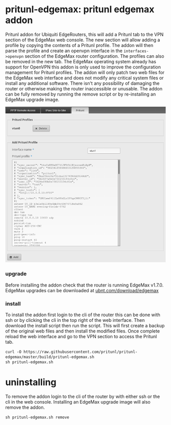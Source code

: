 # pritunl-edgemax: pritunl edgemax addon

Pritunl addon for Ubiquiti EdgeRouters, this will add a Pritunl tab to the VPN
section of the EdgeMax web console. The new section will allow adding a profile
by copying the contents of a Pritunl profile. The addon will then parse the
profile and create an openvpn interface in the `interfaces->openvpn` section
of the EdgeMax router configuration. The profiles can also be removed in the
new tab. The EdgeMax operating system already has support for OpenVPN this
addon is only used to improve the configuration management for Pritunl
profiles. The addon will only patch two web files for the EdgeMax web interface
and does not modify any critical system files or install any additional
software. There isn't any possibility of damaging the router or otherwise
making the router inaccessible or unusable. The addon can be fully removed by
running the remove script or by re-installing an EdgeMax upgrade image.

![screenshot](screenshot.png)

### upgrade

Before installing the addon check that the router is running EdgeMax v1.7.0.
EdgeMax upgrades can be downloaded at
[ubnt.com/download/edgemax](https://www.ubnt.com/download/edgemax)

### install

To install the addon first login to the cli of the router this can be done with
ssh or by clicking the cli in the top right of the web interface. Then
download the install script then run the script. This will first create a
backup of the original web files and then install the modified files. Once
complete reload the web interface and go to the VPN section to access the
Pritunl tab.

```
curl -O https://raw.githubusercontent.com/pritunl/pritunl-edgemax/master/build/pritunl-edgemax.sh
sh pritunl-edgemax.sh
```

# uninstalling

To remove the addon login to the cli of the router by with either ssh or the
cli in the web console. Installing an EdgeMax upgrade image will also remove
the addon.

```
sh pritunl-edgemax.sh remove
```
